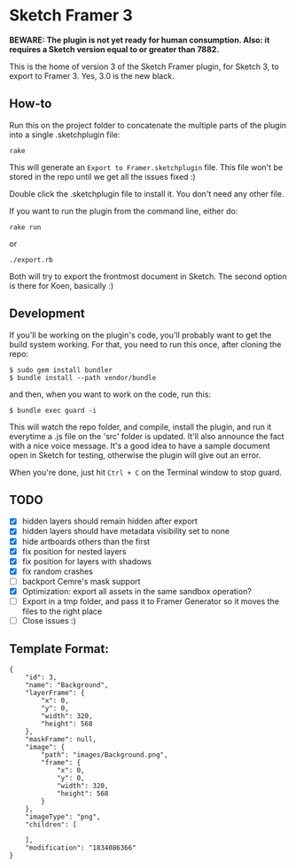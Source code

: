 # Sketch Framer 3

**BEWARE: The plugin is not yet ready for human consumption. Also: it requires a Sketch version equal to or greater than 7882.**

This is the home of version 3 of the Sketch Framer plugin, for Sketch 3, to export to Framer 3. Yes, 3.0 is the new black.

## How-to

Run this on the project folder to concatenate the multiple parts of the plugin into a single .sketchplugin file:

    rake

This will generate an `Export to Framer.sketchplugin` file. This file won't be stored in the repo until we get all the issues fixed :)

Double click the .sketchplugin file to install it. You don't need any other file.

If you want to run the plugin from the command line, either do:

    rake run

or

    ./export.rb

Both will try to export the frontmost document in Sketch. The second option is there for Koen, basically :)


## Development

If you'll be working on the plugin's code, you'll probably want to get the build system working. For that, you need to run this once, after cloning the repo:

    $ sudo gem install bundler
    $ bundle install --path vendor/bundle

and then, when you want to work on the code, run this:

    $ bundle exec guard -i

This will watch the repo folder, and compile, install the plugin, and run it everytime a .js file on the 'src' folder is updated. It'll also announce the fact with a nice voice message. It's a good idea to have a sample document open in Sketch for testing, otherwise the plugin will give out an error.

When you're done, just hit `Ctrl + C` on the Terminal window to stop guard.


## TODO

- [x] hidden layers should remain hidden after export
- [x] hidden layers should have metadata visibility set to none
- [x] hide artboards others than the first
- [x] fix position for nested layers
- [x] fix position for layers with shadows
- [x] fix random crashes
- [ ] backport Cemre's mask support
- [x] Optimization: export all assets in the same sandbox operation?
- [ ] Export in a tmp folder, and pass it to Framer Generator so it moves the files to the right place
- [ ] Close issues :)

## Template Format:

    {
    	"id": 3,
    	"name": "Background",
    	"layerFrame": {
    		"x": 0,
    		"y": 0,
    		"width": 320,
    		"height": 568
    	},
    	"maskFrame": null,
    	"image": {
    		"path": "images/Background.png",
    		"frame": {
    			"x": 0,
    			"y": 0,
    			"width": 320,
    			"height": 568
    		}
    	},
    	"imageType": "png",
    	"children": [

    	],
    	"modification": "1834086366"
    }

